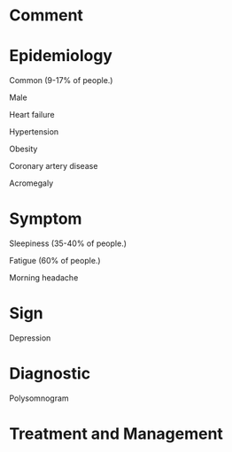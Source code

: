 # Comment

# Epidemiology

Common
(9-17% of people.)

Male

Heart failure

Hypertension

Obesity

Coronary artery disease

Acromegaly

# Symptom

Sleepiness
(35-40% of people.)

Fatigue
(60% of people.)

Morning headache

# Sign

Depression

# Diagnostic

Polysomnogram

# Treatment and Management
